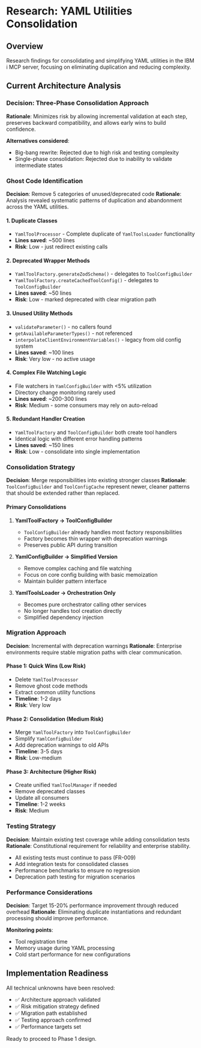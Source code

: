 # Research: YAML Utilities Consolidation

## Overview

Research findings for consolidating and simplifying YAML utilities in the IBM i MCP server, focusing on eliminating duplication and reducing complexity.

## Current Architecture Analysis

### Decision: Three-Phase Consolidation Approach

**Rationale**: Minimizes risk by allowing incremental validation at each step, preserves backward compatibility, and allows early wins to build confidence.

**Alternatives considered**:

- Big-bang rewrite: Rejected due to high risk and testing complexity
- Single-phase consolidation: Rejected due to inability to validate intermediate states

### Ghost Code Identification

**Decision**: Remove 5 categories of unused/deprecated code
**Rationale**: Analysis revealed systematic patterns of duplication and abandonment across the YAML utilities.

#### 1. Duplicate Classes

- `YamlToolProcessor` - Complete duplicate of `YamlToolsLoader` functionality
- **Lines saved**: ~500 lines
- **Risk**: Low - just redirect existing calls

#### 2. Deprecated Wrapper Methods

- `YamlToolFactory.generateZodSchema()` - delegates to `ToolConfigBuilder`
- `YamlToolFactory.createCachedToolConfig()` - delegates to `ToolConfigBuilder`
- **Lines saved**: ~50 lines
- **Risk**: Low - marked deprecated with clear migration path

#### 3. Unused Utility Methods

- `validateParameter()` - no callers found
- `getAvailableParameterTypes()` - not referenced
- `interpolateClientEnvironmentVariables()` - legacy from old config system
- **Lines saved**: ~100 lines
- **Risk**: Very low - no active usage

#### 4. Complex File Watching Logic

- File watchers in `YamlConfigBuilder` with <5% utilization
- Directory change monitoring rarely used
- **Lines saved**: ~200-300 lines
- **Risk**: Medium - some consumers may rely on auto-reload

#### 5. Redundant Handler Creation

- `YamlToolFactory` and `ToolConfigBuilder` both create tool handlers
- Identical logic with different error handling patterns
- **Lines saved**: ~150 lines
- **Risk**: Low - consolidate into single implementation

### Consolidation Strategy

**Decision**: Merge responsibilities into existing stronger classes
**Rationale**: `ToolConfigBuilder` and `ToolConfigCache` represent newer, cleaner patterns that should be extended rather than replaced.

#### Primary Consolidations

1. **YamlToolFactory → ToolConfigBuilder**
   - `ToolConfigBuilder` already handles most factory responsibilities
   - Factory becomes thin wrapper with deprecation warnings
   - Preserves public API during transition

2. **YamlConfigBuilder → Simplified Version**
   - Remove complex caching and file watching
   - Focus on core config building with basic memoization
   - Maintain builder pattern interface

3. **YamlToolsLoader → Orchestration Only**
   - Becomes pure orchestrator calling other services
   - No longer handles tool creation directly
   - Simplified dependency injection

### Migration Approach

**Decision**: Incremental with deprecation warnings
**Rationale**: Enterprise environments require stable migration paths with clear communication.

#### Phase 1: Quick Wins (Low Risk)

- Delete `YamlToolProcessor`
- Remove ghost code methods
- Extract common utility functions
- **Timeline**: 1-2 days
- **Risk**: Very low

#### Phase 2: Consolidation (Medium Risk)

- Merge `YamlToolFactory` into `ToolConfigBuilder`
- Simplify `YamlConfigBuilder`
- Add deprecation warnings to old APIs
- **Timeline**: 3-5 days
- **Risk**: Low-medium

#### Phase 3: Architecture (Higher Risk)

- Create unified `YamlToolManager` if needed
- Remove deprecated classes
- Update all consumers
- **Timeline**: 1-2 weeks
- **Risk**: Medium

### Testing Strategy

**Decision**: Maintain existing test coverage while adding consolidation tests
**Rationale**: Constitutional requirement for reliability and enterprise stability.

- All existing tests must continue to pass (FR-009)
- Add integration tests for consolidated classes
- Performance benchmarks to ensure no regression
- Deprecation path testing for migration scenarios

### Performance Considerations

**Decision**: Target 15-20% performance improvement through reduced overhead
**Rationale**: Eliminating duplicate instantiations and redundant processing should improve performance.

**Monitoring points**:

- Tool registration time
- Memory usage during YAML processing
- Cold start performance for new configurations

## Implementation Readiness

All technical unknowns have been resolved:

- ✅ Architecture approach validated
- ✅ Risk mitigation strategy defined
- ✅ Migration path established
- ✅ Testing approach confirmed
- ✅ Performance targets set

Ready to proceed to Phase 1 design.
